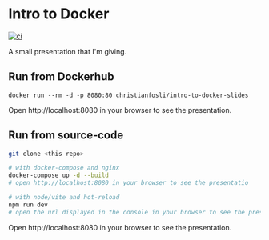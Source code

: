 # Intro to Docker

[![ci](https://github.com/christianfosli/intro-to-docker-slides/actions/workflows/ci.yaml/badge.svg)](https://github.com/christianfosli/intro-to-docker-slides/actions/workflows/ci.yaml)

A small presentation that I'm giving.

## Run from Dockerhub

```console
docker run --rm -d -p 8080:80 christianfosli/intro-to-docker-slides
```

Open http://localhost:8080 in your browser to see the presentation.


## Run from source-code

```sh
git clone <this repo>

# with docker-compose and nginx
docker-compose up -d --build
# open http://localhost:8080 in your browser to see the presentatio

# with node/vite and hot-reload
npm run dev
# open the url displayed in the console in your browser to see the presentation
```

Open http://localhost:8080 in your browser to see the presentation.
